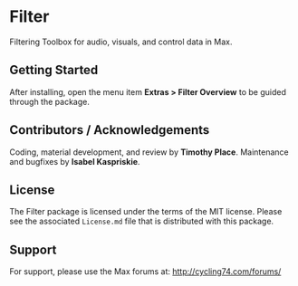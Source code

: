 # Filter
Filtering Toolbox for audio, visuals, and control data in Max.

## Getting Started

After installing, open the menu item **Extras > Filter Overview** to be guided through the package.

## Contributors / Acknowledgements

Coding, material development, and review by **Timothy Place**. Maintenance and bugfixes by **Isabel Kaspriskie**.

## License

The Filter package is licensed under the terms of the MIT license. Please see the associated `License.md` file that is distributed with this package.

## Support

For support, please use the Max forums at:
http://cycling74.com/forums/
